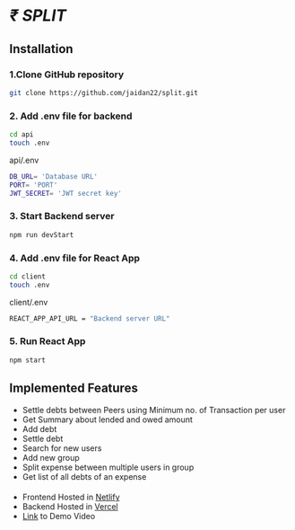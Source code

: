 # _₹ SPLIT_

## Installation

### 1.Clone GitHub repository

```bash
git clone https://github.com/jaidan22/split.git
```

### 2. Add .env file for backend

```bash
cd api
touch .env
```

api/.env

```bash
DB_URL= 'Database URL'
PORT= 'PORT'
JWT_SECRET= 'JWT secret key'
```

### 3. Start Backend server

```bash
npm run devStart
```

### 4. Add .env file for React App

```bash
cd client
touch .env
```

client/.env

```bash
REACT_APP_API_URL = "Backend server URL"
```

### 5. Run React App

```bash
npm start
```

## Implemented Features

- Settle debts between Peers using Minimum no. of Transaction per user
- Get Summary about lended and owed amount
- Add debt
- Settle debt
- Search for new users
- Add new group
- Split expense between multiple users in group
- Get list of all debts of an expense

####

- Frontend Hosted in <a href='https://wisebillsplit.vercel.app'>Netlify </a>
- Backend Hosted in <a href='https://test-split-api.vercel.app'>Vercel</a>
- <a href="https://drive.google.com/file/d/1ZzQ7Y7nPCsUBBJ_OmEloPDAvLvanmIWf/view?usp=share_link">Link</a> to Demo Video
